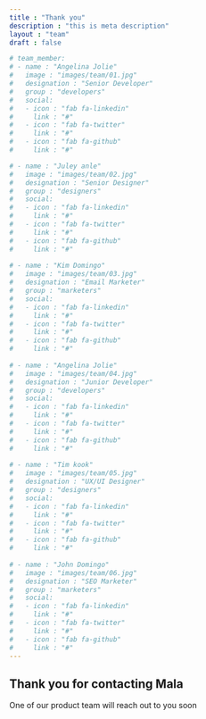 ```yaml
---
title : "Thank you"
description : "this is meta description"
layout : "team"
draft : false

# team_member:
# - name : "Angelina Jolie"
#   image : "images/team/01.jpg"
#   designation : "Senior Developer"
#   group : "developers"
#   social:
#   - icon : "fab fa-linkedin"
#     link : "#"
#   - icon : "fab fa-twitter"
#     link : "#"
#   - icon : "fab fa-github"
#     link : "#"

# - name : "Juley anle"
#   image : "images/team/02.jpg"
#   designation : "Senior Designer"
#   group : "designers"
#   social:
#   - icon : "fab fa-linkedin"
#     link : "#"
#   - icon : "fab fa-twitter"
#     link : "#"
#   - icon : "fab fa-github"
#     link : "#"
    
# - name : "Kim Domingo"
#   image : "images/team/03.jpg"
#   designation : "Email Marketer"
#   group : "marketers"
#   social:
#   - icon : "fab fa-linkedin"
#     link : "#"
#   - icon : "fab fa-twitter"
#     link : "#"
#   - icon : "fab fa-github"
#     link : "#"
    
# - name : "Angelina Jolie"
#   image : "images/team/04.jpg"
#   designation : "Junior Developer"
#   group : "developers"
#   social:
#   - icon : "fab fa-linkedin"
#     link : "#"
#   - icon : "fab fa-twitter"
#     link : "#"
#   - icon : "fab fa-github"
#     link : "#"
    
# - name : "Tim kook"
#   image : "images/team/05.jpg"
#   designation : "UX/UI Designer"
#   group : "designers"
#   social:
#   - icon : "fab fa-linkedin"
#     link : "#"
#   - icon : "fab fa-twitter"
#     link : "#"
#   - icon : "fab fa-github"
#     link : "#"
    
# - name : "John Domingo"
#   image : "images/team/06.jpg"
#   designation : "SEO Marketer"
#   group : "marketers"
#   social:
#   - icon : "fab fa-linkedin"
#     link : "#"
#   - icon : "fab fa-twitter"
#     link : "#"
#   - icon : "fab fa-github"
#     link : "#"
---
```


## Thank you for contacting **Mala**
One of our product team will reach out to you soon